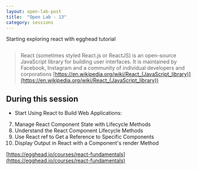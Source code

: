 ```yaml
---
layout: open-lab-post
title:  "Open Lab - 13"
category: sessions
---
```

Starting exploring react with egghead tutorial

<span class="image right"><img src="{{ site.baseurl }}/images/128px-Mad_scientist_transparent_background.svg.png" alt=""></span>

> React (sometimes styled React.js or ReactJS) is an open-source JavaScript library for building user interfaces.
It is maintained by Facebook, Instagram and a community of individual developers and corporations
[https://en.wikipedia.org/wiki/React_(JavaScript_library)](https://en.wikipedia.org/wiki/React_(JavaScript_library))

## During this session
* Start Using React to Build Web Applications:

7. Manage React Component State with Lifecycle Methods
8. Understand the React Component Lifecycle Methods
9. Use React ref to Get a Reference to Specific Components
10. Display Output in React with a Component's render Method

[https://egghead.io/courses/react-fundamentals](https://egghead.io/courses/react-fundamentals)